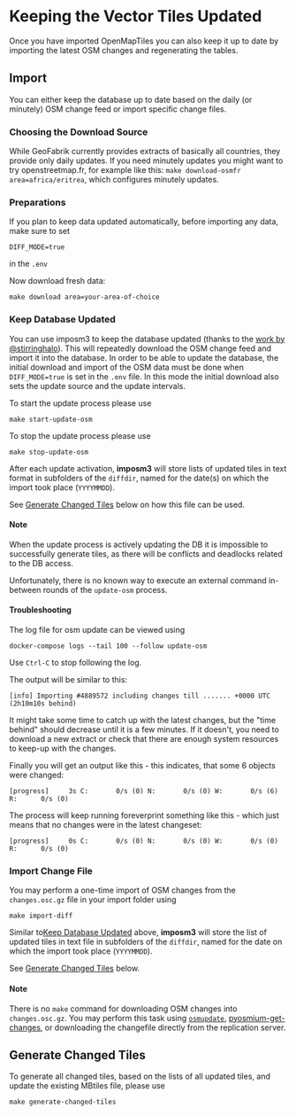 # Keeping the Vector Tiles Updated

Once you have imported OpenMapTiles you can also keep it up to date by importing the latest OSM changes and
regenerating the tables.

## Import

You can either keep the database up to date based on the daily (or minutely) OSM change feed
or import specific change files.

### Choosing the Download Source

While GeoFabrik currently provides extracts of basically all countries, they provide only daily updates.
If you need minutely updates you might want to try openstreetmap.fr, for example like this: `make download-osmfr area=africa/eritrea`, which configures minutely updates.

### Preparations

If you plan to keep data updated automatically, before importing any data, make sure to set

```
DIFF_MODE=true
```

in the `.env`

Now download fresh data:

```
make download area=your-area-of-choice
```

### Keep Database Updated

You can use imposm3 to keep the database updated (thanks to the [work by @stirringhalo](https://github.com/openmaptiles/openmaptiles/pull/131)).
This will repeatedly download the OSM change feed and import it into the database.
In order to be able to update the database, the initial download and import of the OSM data must be done when `DIFF_MODE=true` is set in the `.env` file.
In this mode the initial download also sets the update source and the update intervals.

To start the update process please use
```
make start-update-osm
```

To stop the update process please use
```
make stop-update-osm
```

After each update activation, **imposm3** will store lists of updated tiles in text format in subfolders of the `diffdir`,
named for the date(s) on which the import took place (`YYYYMMDD`).

See [Generate Changed Tiles](#generate-changed-tiles) below on how this file can be used.

#### Note
When the update process is actively updating the DB it is impossible to successfully generate tiles,
as there will be conflicts and deadlocks related to the DB access.

Unfortunately, there is no known way to execute an external command in-between rounds of the `update-osm` process.

#### Troubleshooting

The log file for osm update can be viewed using

```
docker-compose logs --tail 100 --follow update-osm
```

Use `Ctrl-C` to stop following the log.

The output will be similar to this:

```
[info] Importing #4889572 including changes till ....... +0000 UTC (2h10m10s behind)
```

It might take some time to catch up with the latest changes, but the "time behind" should decrease until it is a few minutes.
If it doesn't, you need to download a new extract or check that there are enough system resources to keep-up with the changes.

Finally you will get an output like this - this indicates, that some 6 objects were changed:

```
[progress]     3s C:       0/s (0) N:       0/s (0) W:       0/s (6) R:      0/s (0)
```

The process will keep running foreverprint something like this - which just means that no changes were in the latest changeset:

```
[progress]     0s C:       0/s (0) N:       0/s (0) W:       0/s (0) R:      0/s (0)
```

### Import Change File

You may perform a one-time import of OSM changes from the `changes.osc.gz` file in your import folder using

```
make import-diff
```

Similar to[Keep Database Updated](#keep_database_updated) above, **imposm3** will store the list of updated tiles in text file in subfolders of the `diffdir`,
named for the date on which the import took place (`YYYYMMDD`).

See [Generate Changed Tiles](#generate-changed-tiles) below.

#### Note
There is no `make` command for downloading OSM changes into `changes.osc.gz`.
You may perform this task using [`osmupdate`](https://wiki.openstreetmap.org/wiki/Osmupdate),
[pyosmium-get-changes](https://docs.osmcode.org/pyosmium/latest/tools_get_changes.html),
or downloading the changefile directly from the replication server.

## Generate Changed Tiles

To generate all changed tiles, based on the lists of all updated tiles, and update the existing MBtiles file, please use

```
make generate-changed-tiles
```
